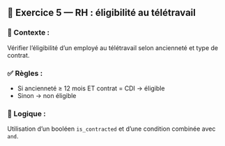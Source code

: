 ## 🔹 Exercice 5 — RH : éligibilité au télétravail
### 🎯 Contexte :
Vérifier l’éligibilité d’un employé au télétravail selon ancienneté et type de contrat.

### ✅ Règles :
- Si ancienneté ≥ 12 mois ET contrat = CDI → éligible
- Sinon → non éligible

### 🧠 Logique :
Utilisation d’un booléen `is_contracted` et d’une condition combinée avec `and`.
